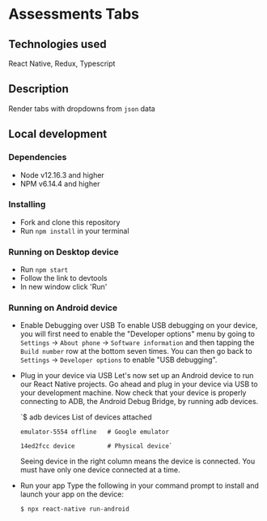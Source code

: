 # Assessments Tabs

## Technologies used
  React Native, Redux, Typescript
  
## Description
  Render tabs with dropdowns from `json` data

## Local development

### Dependencies
* Node v12.16.3 and higher
* NPM v6.14.4 and higher

### Installing
* Fork and clone this repository
* Run `npm install` in your terminal

### Running on Desktop device
* Run `npm start`
* Follow the link to devtools
* In new window click 'Run'

### Running on Android device
* Enable Debugging over USB
    To enable USB debugging on your device, you will first need to enable the "Developer options" menu by going to `Settings` → `About phone` → `Software information` and       then tapping the `Build number` row at the bottom seven times. You can then go back to `Settings` → `Developer options` to enable "USB debugging".
    
* Plug in your device via USB
    Let's now set up an Android device to run our React Native projects. Go ahead and plug in your device via USB to your development machine.
    Now check that your device is properly connecting to ADB, the Android Debug Bridge, by running adb devices.
    
    `$ adb devices
      List of devices attached
      
      emulator-5554 offline   # Google emulator
      
      14ed2fcc device         # Physical device`
      
     Seeing device in the right column means the device is connected. You must have only one device connected at a time.
     
* Run your app
    Type the following in your command prompt to install and launch your app on the device:
    
    `$ npx react-native run-android`
      
      
